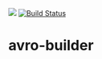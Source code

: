 [![](https://jitpack.io/v/smueller18/avro-builder.svg)](https://jitpack.io/#smueller18/avro-builder)
[![Build Status](https://travis-ci.org/smueller18/avro-builder.svg?branch=master)](https://travis-ci.org/smueller18/avro-builder)
# avro-builder
